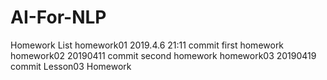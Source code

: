 # AI-For-NLP

Homework List
homework01 2019.4.6 21:11 commit first homework
homework02 20190411 commit second homework
homework03 20190419  commit Lesson03 Homework
